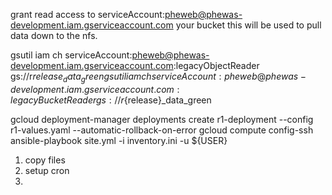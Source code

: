 grant read access to serviceAccount:pheweb@phewas-development.iam.gserviceaccount.com
your bucket this will be used to pull data down to the nfs.

gsutil iam ch serviceAccount:pheweb@phewas-development.iam.gserviceaccount.com:legacyObjectReader gs://r${release}_data_green
gsutil iam ch serviceAccount:pheweb@phewas-development.iam.gserviceaccount.com:legacyBucketReader gs://r${release}_data_green

gcloud deployment-manager deployments create r1-deployment --config r1-values.yaml --automatic-rollback-on-error
gcloud compute config-ssh
ansible-playbook site.yml -i inventory.ini -u ${USER}
1. copy files
2. setup cron
3. 